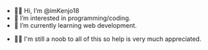 - 👋🏻 Hi, I’m @imKenjo18
- 👀 I’m interested in programming/coding.
- 🌱 I’m currently learning web development.
<!--- - 💞️ I’m looking to collaborate on ...
- 📫 How to reach me ... --->
- 👶🏻 I'm still a noob to all of this so help is very much appreciated.

<!---
imKenjo18/imKenjo18 is a ✨ special ✨ repository because its `README.md` (this file) appears on your GitHub profile.
You can click the Preview link to take a look at your changes.
--->
